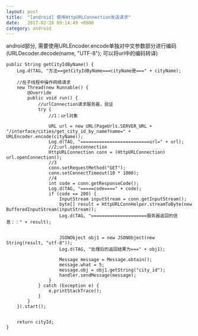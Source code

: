 ```yaml
---
layout: post
title:  "[android] 使用HttpURLConnection发送请求"
date:   2017-02-28 09:14:49 +0800
category: android
---
```



android部分, 需要使用URLEncoder.encode单独对中文参数部分进行编码(URLDecoder.decode(name, "UTF-8");   可以将url中的编码转译)

    public String getCityIdByName() {
        Log.d(TAG, "方法==getCityIdByName===cityName是===" + cityName);

        //在子线程中操作网络请求
        new Thread(new Runnable() {
            @Override
            public void run() {
                //urlConnection请求服务器，验证
                try {
                    //1：url对象

                    URL url = new URL(PageUrls.SERVER_URL + "/interface/cities/get_city_id_by_name?name=" + URLEncoder.encode(cityName));
                    Log.d(TAG, "==========================url=" + url);
                    //2;url.openconnection
                    HttpURLConnection conn = (HttpURLConnection) url.openConnection();
                    //3
                    conn.setRequestMethod("GET");
                    conn.setConnectTimeout(10 * 1000);
                    //4
                    int code = conn.getResponseCode();
                    Log.d(TAG, "=====code====" + code);
                    if (code == 200) {
                        InputStream inputStream = conn.getInputStream();
                        byte[] result = HttpURLConnHelper.streamToByte(new BufferedInputStream(inputStream));
                        Log.d(TAG, "=====================服务器返回的信息：：" + result);


                        JSONObject obj1 = new JSONObject(new String(result, "utf-8"));
                        Log.d(TAG, "处理后的返回结果为===" + obj1);

                        Message message = Message.obtain();
                        message.what = 5;
                        message.obj = obj1.getString("city_id");
                        handler.sendMessage(message);
                    }
                } catch (Exception e) {
                    e.printStackTrace();
                }
            }
        }).start();


        return cityId;
    }







